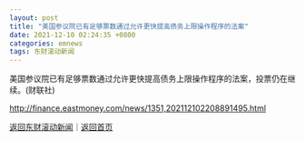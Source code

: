 ```yaml
---
layout: post
title: "美国参议院已有足够票数通过允许更快提高债务上限操作程序的法案"
date: 2021-12-10 02:24:35 +0800
categories: emnews
tags: 东财滚动新闻
---
```


美国参议院已有足够票数通过允许更快提高债务上限操作程序的法案，投票仍在继续。(财联社)

<http://finance.eastmoney.com/news/1351,202112102208891495.html>

[返回东财滚动新闻](//finews.withounder.com/emnews/)｜[返回首页](//finews.withounder.com/)